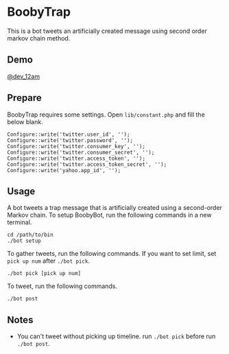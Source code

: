 BoobyTrap
=========

This is a bot tweets an artificially created message using second order markov chain method.

## Demo

<a href="https://twitter.com/dev_12am">@dev_12am</a>

## Prepare

BoobyTrap requires some settings. Open `lib/constant.php` and fill the below blank.

    Configure::write('twitter.user_id', '');
    Configure::write('twitter.password', '');
    Configure::write('twitter.consumer_key', '');
    Configure::write('twitter.consumer_secret', '');
    Configure::write('twitter.access_token', '');
    Configure::write('twitter.access_token_secret', '');
    Configure::write('yahoo.app_id', '');

## Usage

A bot tweets a trap message that is artificially created using a second-order Markov chain. To setup BoobyBot, run the following commands in a new terminal.

    cd /path/to/bin
    ./bot setup

To gather tweets, run the following commands. If you want to set limit, set `pick up num` after `./bot pick`.

    ./bot pick [pick up num]

To tweet, run the following commands.

    ./bot post

## Notes

* You can't tweet without picking up timeline. run `./bot pick` before run `./bot post`.